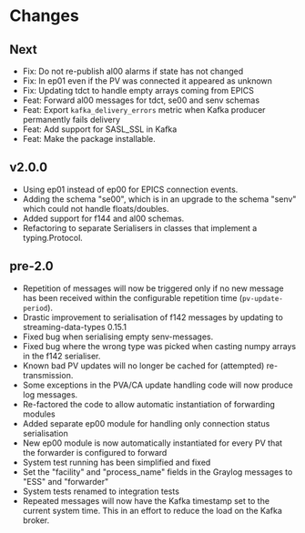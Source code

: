 # Changes

## Next

* Fix: Do not re-publish al00 alarms if state has not changed
* Fix: In ep01 even if the PV was connected it appeared as unknown
* Fix: Updating tdct to handle empty arrays coming from EPICS
* Feat: Forward al00 messages for tdct, se00 and senv schemas
* Feat: Export `kafka_delivery_errors` metric when Kafka producer permanently fails delivery
* Feat: Add support for SASL_SSL in Kafka
* Feat: Make the package installable.

## v2.0.0

* Using ep01 instead of ep00 for EPICS connection events.
* Adding the schema "se00", which is in an upgrade to the schema "senv" which could not handle floats/doubles.
* Added support for f144 and al00 schemas.
* Refactoring to separate Serialisers in classes that implement a typing.Protocol.

## pre-2.0

* Repetition of messages will now be triggered only if no new message has been received within the configurable repetition time (`pv-update-period`).
* Drastic improvement to serialisation of f142 messages by updating to streaming-data-types 0.15.1
* Fixed bug when serialising empty senv-messages.
* Fixed bug where the wrong type was picked when casting numpy arrays in the f142 serialiser.
* Known bad PV updates will no longer be cached for (attempted) re-transmission.
* Some exceptions in the PVA/CA update handling code will now produce log messages.
* Re-factored the code to allow automatic instantiation of forwarding modules
* Added separate ep00 module for handling only connection status serialisation
* New ep00 module is now automatically instantiated for every PV that the forwarder is configured to forward
* System test running has been simplified and fixed
* Set the "facility" and "process_name" fields in the Graylog messages to "ESS" and "forwarder"
* System tests renamed to integration tests
* Repeated messages will now have the Kafka timestamp set to the current system time. This in an effort to reduce the load on the Kafka broker.
